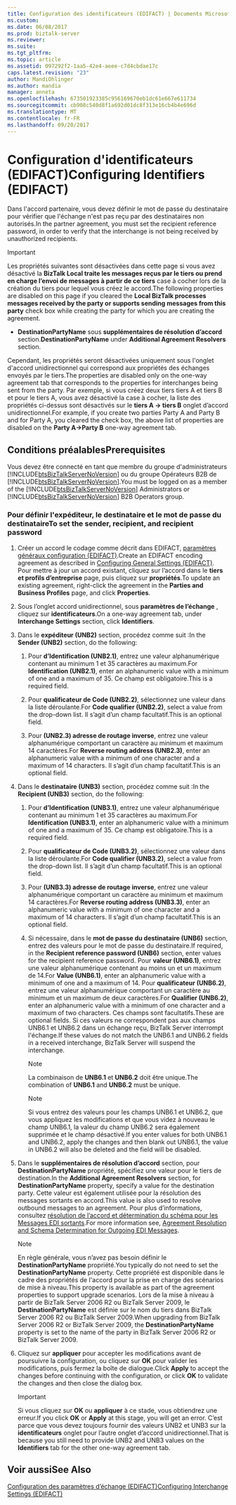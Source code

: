 ```yaml
---
title: Configuration des identificateurs (EDIFACT) | Documents Microsoft
ms.custom: 
ms.date: 06/08/2017
ms.prod: biztalk-server
ms.reviewer: 
ms.suite: 
ms.tgt_pltfrm: 
ms.topic: article
ms.assetid: 097292f2-1aa5-42e4-aeee-c7d4cbdae17c
caps.latest.revision: "23"
author: MandiOhlinger
ms.author: mandia
manager: anneta
ms.openlocfilehash: 673501923385c956169670eb1dc61e667e611734
ms.sourcegitcommit: cb908c540d8f1a692d01dc8f313e16cb4b4e696d
ms.translationtype: MT
ms.contentlocale: fr-FR
ms.lasthandoff: 09/20/2017
---
```

# <a name="configuring-identifiers-edifact"></a><span data-ttu-id="26e6c-102">Configuration d'identificateurs (EDIFACT)</span><span class="sxs-lookup"><span data-stu-id="26e6c-102">Configuring Identifiers (EDIFACT)</span></span>
<span data-ttu-id="26e6c-103">Dans l'accord partenaire, vous devez définir le mot de passe du destinataire pour vérifier que l'échange n'est pas reçu par des destinataires non autorisés.</span><span class="sxs-lookup"><span data-stu-id="26e6c-103">In the partner agreement, you must set the recipient reference password, in order to verify that the interchange is not being received by unauthorized recipients.</span></span>  
  
> [!IMPORTANT]
>  <span data-ttu-id="26e6c-104">Les propriétés suivantes sont désactivées dans cette page si vous avez désactivé la **BizTalk Local traite les messages reçus par le tiers ou prend en charge l’envoi de messages à partir de ce tiers** case à cocher lors de la création du tiers pour lequel vous créez le accord.</span><span class="sxs-lookup"><span data-stu-id="26e6c-104">The following properties are disabled on this page if you cleared the **Local BizTalk processes messages received by the party or supports sending messages from this party** check box while creating the party for which you are creating the agreement.</span></span>  
>   
>  -   <span data-ttu-id="26e6c-105">**DestinationPartyName** sous **supplémentaires de résolution d’accord** section.</span><span class="sxs-lookup"><span data-stu-id="26e6c-105">**DestinationPartyName** under **Additional Agreement Resolvers** section.</span></span>  
>   
>  <span data-ttu-id="26e6c-106">Cependant, les propriétés seront désactivées uniquement sous l'onglet d'accord unidirectionnel qui correspond aux propriétés des échanges envoyés par le tiers.</span><span class="sxs-lookup"><span data-stu-id="26e6c-106">The properties are disabled only on the one-way agreement tab that corresponds to the properties for interchanges being sent from the party.</span></span> <span data-ttu-id="26e6c-107">Par exemple, si vous créez deux tiers tiers A et tiers B et pour le tiers A, vous avez désactivé la case à cocher, la liste des propriétés ci-dessus sont désactivés sur le **tiers A -> tiers B** onglet d’accord unidirectionnel.</span><span class="sxs-lookup"><span data-stu-id="26e6c-107">For example, if you create two parties Party A and Party B and for Party A, you cleared the check box, the above list of properties are disabled on the **Party A->Party B** one-way agreement tab.</span></span>  
  
## <a name="prerequisites"></a><span data-ttu-id="26e6c-108">Conditions préalables</span><span class="sxs-lookup"><span data-stu-id="26e6c-108">Prerequisites</span></span>  
 <span data-ttu-id="26e6c-109">Vous devez être connecté en tant que membre du groupe d'administrateurs [!INCLUDE[btsBizTalkServerNoVersion](../includes/btsbiztalkservernoversion-md.md)] ou du groupe Opérateurs B2B de  [!INCLUDE[btsBizTalkServerNoVersion](../includes/btsbiztalkservernoversion-md.md)].</span><span class="sxs-lookup"><span data-stu-id="26e6c-109">You must be logged on as a member of the [!INCLUDE[btsBizTalkServerNoVersion](../includes/btsbiztalkservernoversion-md.md)] Administrators or [!INCLUDE[btsBizTalkServerNoVersion](../includes/btsbiztalkservernoversion-md.md)] B2B Operators group.</span></span>  
  
### <a name="to-set-the-sender-recipient-and-recipient-password"></a><span data-ttu-id="26e6c-110">Pour définir l'expéditeur, le destinataire et le mot de passe du destinataire</span><span class="sxs-lookup"><span data-stu-id="26e6c-110">To set the sender, recipient, and recipient password</span></span>  
  
1.  <span data-ttu-id="26e6c-111">Créer un accord le codage comme décrit dans EDIFACT, [paramètres généraux configuration (EDIFACT)](../core/configuring-general-settings-edifact.md).</span><span class="sxs-lookup"><span data-stu-id="26e6c-111">Create an EDIFACT encoding agreement as described in [Configuring General Settings (EDIFACT)](../core/configuring-general-settings-edifact.md).</span></span> <span data-ttu-id="26e6c-112">Pour mettre à jour un accord existant, cliquez sur l’accord dans le **tiers et profils d’entreprise** page, puis cliquez sur **propriétés**.</span><span class="sxs-lookup"><span data-stu-id="26e6c-112">To update an existing agreement, right-click the agreement in the **Parties and Business Profiles** page, and click **Properties**.</span></span>  
  
2.  <span data-ttu-id="26e6c-113">Sous l’onglet accord unidirectionnel, sous **paramètres de l’échange** , cliquez sur **identificateurs**.</span><span class="sxs-lookup"><span data-stu-id="26e6c-113">On a one-way agreement tab, under **Interchange Settings** section, click **Identifiers**.</span></span>  
  
3.  <span data-ttu-id="26e6c-114">Dans le **expéditeur (UNB2)** section, procédez comme suit :</span><span class="sxs-lookup"><span data-stu-id="26e6c-114">In the **Sender (UNB2)** section, do the following:</span></span>  
  
    1.  <span data-ttu-id="26e6c-115">Pour **d’Identification (UNB2.1)**, entrez une valeur alphanumérique contenant au minimum 1 et 35 caractères au maximum.</span><span class="sxs-lookup"><span data-stu-id="26e6c-115">For **Identification (UNB2.1)**, enter an alphanumeric value with a minimum of one and a maximum of 35.</span></span> <span data-ttu-id="26e6c-116">Ce champ est obligatoire.</span><span class="sxs-lookup"><span data-stu-id="26e6c-116">This is a required field.</span></span>  
  
    2.  <span data-ttu-id="26e6c-117">Pour **qualificateur de Code (UNB2.2)**, sélectionnez une valeur dans la liste déroulante.</span><span class="sxs-lookup"><span data-stu-id="26e6c-117">For **Code qualifier (UNB2.2)**, select a value from the drop-down list.</span></span> <span data-ttu-id="26e6c-118">Il s’agit d’un champ facultatif.</span><span class="sxs-lookup"><span data-stu-id="26e6c-118">This is an optional field.</span></span>  
  
    3.  <span data-ttu-id="26e6c-119">Pour **(UNB2.3) adresse de routage inverse**, entrez une valeur alphanumérique comportant un caractère au minimum et maximum 14 caractères.</span><span class="sxs-lookup"><span data-stu-id="26e6c-119">For **Reverse routing address (UNB2.3)**, enter an alphanumeric value with a minimum of one character and a maximum of 14 characters.</span></span> <span data-ttu-id="26e6c-120">Il s’agit d’un champ facultatif.</span><span class="sxs-lookup"><span data-stu-id="26e6c-120">This is an optional field.</span></span>  
  
4.  <span data-ttu-id="26e6c-121">Dans le **destinataire (UNB3)** section, procédez comme suit :</span><span class="sxs-lookup"><span data-stu-id="26e6c-121">In the **Recipient (UNB3)** section, do the following:</span></span>  
  
    1.  <span data-ttu-id="26e6c-122">Pour **d’Identification (UNB3.1)**, entrez une valeur alphanumérique contenant au minimum 1 et 35 caractères au maximum.</span><span class="sxs-lookup"><span data-stu-id="26e6c-122">For **Identification (UNB3.1)**, enter an alphanumeric value with a minimum of one and a maximum of 35.</span></span> <span data-ttu-id="26e6c-123">Ce champ est obligatoire.</span><span class="sxs-lookup"><span data-stu-id="26e6c-123">This is a required field.</span></span>  
  
    2.  <span data-ttu-id="26e6c-124">Pour **qualificateur de Code (UNB3.2)**, sélectionnez une valeur dans la liste déroulante.</span><span class="sxs-lookup"><span data-stu-id="26e6c-124">For **Code qualifier (UNB3.2)**, select a value from the drop-down list.</span></span> <span data-ttu-id="26e6c-125">Il s’agit d’un champ facultatif.</span><span class="sxs-lookup"><span data-stu-id="26e6c-125">This is an optional field.</span></span>  
  
    3.  <span data-ttu-id="26e6c-126">Pour **(UNB3.3) adresse de routage inverse**, entrez une valeur alphanumérique comportant un caractère au minimum et maximum 14 caractères.</span><span class="sxs-lookup"><span data-stu-id="26e6c-126">For **Reverse routing address (UNB3.3)**, enter an alphanumeric value with a minimum of one character and a maximum of 14 characters.</span></span> <span data-ttu-id="26e6c-127">Il s’agit d’un champ facultatif.</span><span class="sxs-lookup"><span data-stu-id="26e6c-127">This is an optional field.</span></span>  
  
    4.  <span data-ttu-id="26e6c-128">Si nécessaire, dans le **mot de passe du destinataire (UNB6)** section, entrez des valeurs pour le mot de passe du destinataire.</span><span class="sxs-lookup"><span data-stu-id="26e6c-128">If required, in the **Recipient reference password (UNB6)** section, enter values for the recipient reference password.</span></span> <span data-ttu-id="26e6c-129">Pour **valeur (UNB6.1)**, entrez une valeur alphanumérique contenant au moins un et un maximum de 14.</span><span class="sxs-lookup"><span data-stu-id="26e6c-129">For **Value (UNB6.1)**, enter an alphanumeric value with a minimum of one and a maximum of 14.</span></span> <span data-ttu-id="26e6c-130">Pour **qualificateur (UNB6.2)**, entrez une valeur alphanumérique comportant un caractère au minimum et un maximum de deux caractères.</span><span class="sxs-lookup"><span data-stu-id="26e6c-130">For **Qualifier (UNB6.2)**, enter an alphanumeric value with a minimum of one character and a maximum of two characters.</span></span> <span data-ttu-id="26e6c-131">Ces champs sont facultatifs.</span><span class="sxs-lookup"><span data-stu-id="26e6c-131">These are optional fields.</span></span> <span data-ttu-id="26e6c-132">Si ces valeurs ne correspondent pas aux champs UNB6.1 et UNB6.2 dans un échange reçu, BizTalk Server interrompt l'échange.</span><span class="sxs-lookup"><span data-stu-id="26e6c-132">If these values do not match the UNB6.1 and UNB6.2 fields in a received interchange, BizTalk Server will suspend the interchange.</span></span>  
  
        > [!NOTE]
        >  <span data-ttu-id="26e6c-133">La combinaison de **UNB6.1** et **UNB6.2** doit être unique.</span><span class="sxs-lookup"><span data-stu-id="26e6c-133">The combination of **UNB6.1** and **UNB6.2** must be unique.</span></span>  
  
        > [!NOTE]
        >  <span data-ttu-id="26e6c-134">Si vous entrez des valeurs pour les champs UNB6.1 et UNB6.2, que vous appliquez les modifications et que vous videz à nouveau le champ UNB6.1, la valeur du champ UNB6.2 sera également supprimée et le champ désactivé.</span><span class="sxs-lookup"><span data-stu-id="26e6c-134">If you enter values for both UNB6.1 and UNB6.2, apply the changes and then blank out UNB6.1, the value in UNB6.2 will also be deleted and the field will be disabled.</span></span>  
  
5.  <span data-ttu-id="26e6c-135">Dans le **supplémentaires de résolution d’accord** section, pour **DestinationPartyName** propriété, spécifiez une valeur pour le tiers de destination.</span><span class="sxs-lookup"><span data-stu-id="26e6c-135">In the **Additional Agreement Resolvers** section, for **DestinationPartyName** property, specify a value for the destination party.</span></span> <span data-ttu-id="26e6c-136">Cette valeur est également utilisée pour la résolution des messages sortants en accord.</span><span class="sxs-lookup"><span data-stu-id="26e6c-136">This value is also used to resolve outbound messages to an agreement.</span></span> <span data-ttu-id="26e6c-137">Pour plus d’informations, consultez [résolution de l’accord et détermination du schéma pour les Messages EDI sortants](../core/agreement-resolution-and-schema-determination-for-outgoing-edi-messages.md).</span><span class="sxs-lookup"><span data-stu-id="26e6c-137">For more information see, [Agreement Resolution and Schema Determination for Outgoing EDI Messages](../core/agreement-resolution-and-schema-determination-for-outgoing-edi-messages.md).</span></span>  
  
    > [!NOTE]
    >  <span data-ttu-id="26e6c-138">En règle générale, vous n’avez pas besoin définir le **DestinationPartyName** propriété.</span><span class="sxs-lookup"><span data-stu-id="26e6c-138">You typically do not need to set the **DestinationPartyName** property.</span></span> <span data-ttu-id="26e6c-139">Cette propriété est disponible dans le cadre des propriétés de l'accord pour la prise en charge des scénarios de mise à niveau.</span><span class="sxs-lookup"><span data-stu-id="26e6c-139">This property is available as part of the agreement properties to support upgrade scenarios.</span></span> <span data-ttu-id="26e6c-140">Lors de la mise à niveau à partir de BizTalk Server 2006 R2 ou BizTalk Server 2009, le **DestinationPartyName** est définie sur le nom du tiers dans BizTalk Server 2006 R2 ou BizTalk Server 2009.</span><span class="sxs-lookup"><span data-stu-id="26e6c-140">When upgrading from BizTalk Server 2006 R2 or BizTalk Server 2009, the **DestinationPartyName** property is set to the name of the party in BizTalk Server 2006 R2 or BizTalk Server 2009.</span></span>  
  
6.  <span data-ttu-id="26e6c-141">Cliquez sur **appliquer** pour accepter les modifications avant de poursuivre la configuration, ou cliquez sur **OK** pour valider les modifications, puis fermez la boîte de dialogue.</span><span class="sxs-lookup"><span data-stu-id="26e6c-141">Click **Apply** to accept the changes before continuing with the configuration, or click **OK** to validate the changes and then close the dialog box.</span></span>  
  
    > [!IMPORTANT]
    >  <span data-ttu-id="26e6c-142">Si vous cliquez sur **OK** ou **appliquer** à ce stade, vous obtiendrez une erreur.</span><span class="sxs-lookup"><span data-stu-id="26e6c-142">If you click **OK** or **Apply** at this stage, you will get an error.</span></span> <span data-ttu-id="26e6c-143">C’est parce que vous devez toujours fournir des valeurs UNB2 et UNB3 sur la **identificateurs** onglet pour l’autre onglet d’accord unidirectionnel.</span><span class="sxs-lookup"><span data-stu-id="26e6c-143">That is because you still need to provide UNB2 and UNB3 values on the **Identifiers** tab for the other one-way agreement tab.</span></span>  
  
## <a name="see-also"></a><span data-ttu-id="26e6c-144">Voir aussi</span><span class="sxs-lookup"><span data-stu-id="26e6c-144">See Also</span></span>  
 [<span data-ttu-id="26e6c-145">Configuration des paramètres d’échange (EDIFACT)</span><span class="sxs-lookup"><span data-stu-id="26e6c-145">Configuring Interchange Settings (EDIFACT)</span></span>](../core/configuring-interchange-settings-edifact.md)